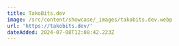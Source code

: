 ```yaml
---
title: TakoBits.dev
image: /src/content/showcase/_images/takobits.dev.webp
url: 'https://takobits.dev/'
dateAdded: 2024-07-08T12:08:42.223Z
---
```


